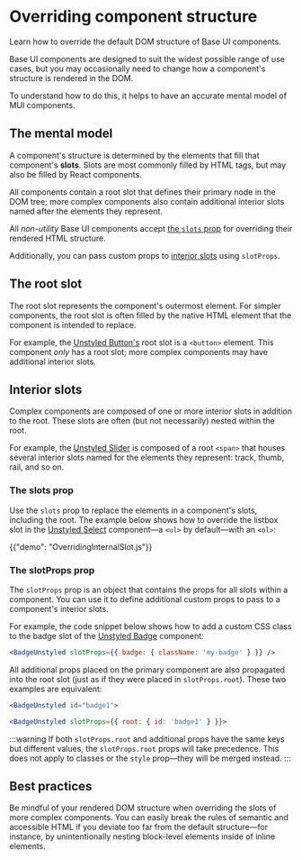 # Overriding component structure

<p class="description">Learn how to override the default DOM structure of Base UI components.</p>

Base UI components are designed to suit the widest possible range of use cases, but you may occasionally need to change how a component's structure is rendered in the DOM.

To understand how to do this, it helps to have an accurate mental model of MUI components.

## The mental model

A component's structure is determined by the elements that fill that component's **slots**.
Slots are most commonly filled by HTML tags, but may also be filled by React components.

All components contain a root slot that defines their primary node in the DOM tree; more complex components also contain additional interior slots named after the elements they represent.

All _non-utility_ Base UI components accept [the `slots` prop](#the-slots-prop) for overriding their rendered HTML structure.

Additionally, you can pass custom props to [interior slots](#interior-slots) using `slotProps`.

## The root slot

The root slot represents the component's outermost element.
For simpler components, the root slot is often filled by the native HTML element that the component is intended to replace.

For example, the [Unstyled Button's](/base/react-button/) root slot is a `<button>` element.
This component _only_ has a root slot; more complex components may have additional interior slots.

## Interior slots

Complex components are composed of one or more interior slots in addition to the root.
These slots are often (but not necessarily) nested within the root.

For example, the [Unstyled Slider](/base/react-slider/) is composed of a root `<span>` that houses several interior slots named for the elements they represent: track, thumb, rail, and so on.

### The slots prop

Use the `slots` prop to replace the elements in a component's slots, including the root.
The example below shows how to override the listbox slot in the [Unstyled Select](/base/react-select/) component—a `<ul>` by default—with an `<ol>`:

{{"demo": "OverridingInternalSlot.js"}}

### The slotProps prop

The `slotProps` prop is an object that contains the props for all slots within a component.
You can use it to define additional custom props to pass to a component's interior slots.

For example, the code snippet below shows how to add a custom CSS class to the badge slot of the [Unstyled Badge](/base/react-badge/) component:

```jsx
<BadgeUnstyled slotProps={{ badge: { className: 'my-badge' } }} />
```

All additional props placed on the primary component are also propagated into the root slot (just as if they were placed in `slotProps.root`).
These two examples are equivalent:

```jsx
<BadgeUnstyled id="badge1">
```

```jsx
<BadgeUnstyled slotProps={{ root: { id: 'badge1' } }}>
```

:::warning
If both `slotProps.root` and additional props have the same keys but different values, the `slotProps.root` props will take precedence.
This does not apply to classes or the `style` prop—they will be merged instead.
:::

## Best practices

Be mindful of your rendered DOM structure when overriding the slots of more complex components.
You can easily break the rules of semantic and accessible HTML if you deviate too far from the default structure—for instance, by unintentionally nesting block-level elements inside of inline elements.
